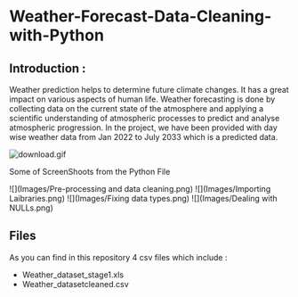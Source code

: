 # Weather-Forecast-Data-Cleaning-with-Python

## Introduction :

Weather prediction helps to determine future climate changes. It has a great impact on various aspects of human life. Weather forecasting is done by collecting data on the current state of the atmosphere and applying a scientific understanding of atmospheric processes to predict and analyse atmospheric progression. In the project, we have been provided with day wise weather data from Jan 2022 to July 2033 which is a predicted
data. 

![download.gif](https://cdn.dribbble.com/users/1046127/screenshots/3987643/media/f8536f8486d6a831bc8ceff562e6e6e6.gif)

Some of ScreenShoots from the Python File 

![](Images/Pre-processing and data cleaning.png)
![](Images/Importing Laibraries.png)
![](Images/Fixing data types.png)
![](Images/Dealing with NULLs.png)


## Files
As you can find in this repository 4 csv files which include :
* Weather_dataset_stage1.xls
* Weather_datasetcleaned.csv



